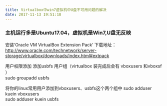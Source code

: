 ```yaml
---
title: Virtualbox中win7虚拟机中U盘不可用问题的解决
date: 2017-11-13 19:51:18
---
```


### 主机运行多是Ubuntu17.04，虚拟机是Win7,U盘无反映
安装‘Oracle VM VirtualBox Extension Pack’
下载地址：http://www.oracle.com/technetwork/server-storage/virtualbox/downloads/index.html#extpack

用户权限添加
添加usbfs 用户组（virtualbox 装完成后会有 vboxusers 和vboxsf ）                  
sudo groupadd usbfs   

将你的linux常用用户添加到vboxusers、usbfs这个两个组中
sudo adduser kuein vboxusers  
sudo adduser kuein usbfs  